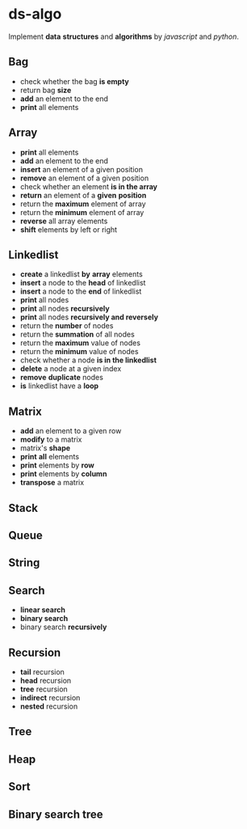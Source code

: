 # ds-algo

Implement **data** **structures** and **algorithms** by *javascript* and *python*.

## Bag

* check whether the bag **is empty**
* return bag **size**
* **add** an element to the end
* **print** all elements

## Array 

* **print** all elements
* **add** an element to the end
* **insert** an element of a given position
* **remove** an element of a given position 
* check whether an element **is in the array**
* **return** an element of a **given** **position**
* return the **maximum** element of array
* return the **minimum** element of array
* **reverse** all array elements
* **shift** elements by left or right

## Linkedlist

* **create** a linkedlist **by** **array** elements
* **insert** a node to the **head** of linkedlist
* **insert** a node to the **end** of linkedlist
* **print** all nodes
* **print** all nodes **recursively**
* **print** all nodes **recursively and reversely**
* return the **number** of nodes
* return the **summation** of all nodes
* return the **maximum** value of nodes
* return the **minimum** value of nodes
* check whether a node **is in the linkedlist**
* **delete** a node at a given index
* **remove** **duplicate** nodes
* **is** linkedlist have a **loop**

## Matrix

* **add** an element to a given row
* **modify** to a matrix
* matrix's **shape**
* **print** **all** elements
* **print** elements by **row**
* **print** elements by **column**
* **transpose** a matrix

## Stack

## Queue

## String

## Search

* **linear search**
* **binary search**
* binary search **recursively**

## Recursion

* **tail** recursion
* **head** recursion
* **tree** recursion
* **indirect** recursion
* **nested** recursion

## Tree

## Heap

## Sort

## Binary search tree